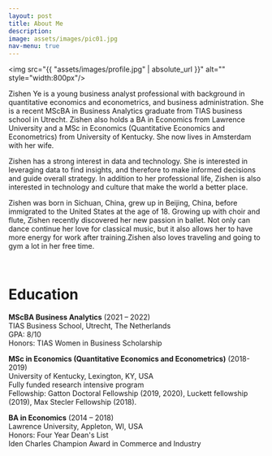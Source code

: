 ```yaml
---
layout: post
title: About Me
description: 
image: assets/images/pic01.jpg
nav-menu: true
---
```


<span class="image left"><img src="{{ "assets/images/profile.jpg" | absolute_url }}" alt="" style="width:800px"/></span>

Zishen Ye is a young business analyst professional with background in quantitative economics and econometrics, and business administration. She is a recent MScBA in Business Analytics graduate from TIAS business school in Utrecht.  Zishen also holds a BA in Economics from Lawrence University and a MSc in Economics (Quantitative Economics and Econometrics) from University of Kentucky. She now lives in Amsterdam with her wife.  

Zishen has a strong interest in data and technology. She is interested in leveraging data to find insights, and therefore to make informed decisions and guide overall strategy. In addition to her professional life, Zishen is also interested in technology and culture that make the world a better place. 

Zishen was born in Sichuan, China, grew up in Beijing, China, before immigrated to the United States at the age of 18.  Growing up with choir and flute, Zishen recently discovered her new passion in ballet. Not only can dance continue her love for classical music, but it also allows her to have more energy for work after training.Zishen also loves traveling and going to gym a lot in her free time. 

<br/>

# Education

**MScBA Business Analytics** (2021 – 2022) <br/>
TIAS Business School, Utrecht, The Netherlands <br/>
GPA: 8/10  <br/>
Honors: TIAS Women in Business Scholarship


**MSc in Economics (Quantitative Economics and Econometrics)** (2018-2019) <br/>
University of Kentucky, Lexington, KY, USA <br/>
Fully funded research intensive program <br/>
Fellowship: Gatton Doctoral Fellowship (2019, 2020), Luckett fellowship (2019), Max Stecler Fellowship (2018).

**BA in Economics** (2014 – 2018) <br/>
Lawrence University, Appleton, WI, USA <br/>
Honors: Four Year Dean's List <br/>
        Iden Charles Champion Award in Commerce and Industry


